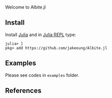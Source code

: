 Welcome to Albite.jl

## Install

Install [Julia](https://julialang.org/downloads/) and in [Julia REPL](https://docs.julialang.org/en/v1/stdlib/REPL/) type:

```
julia> ]
pkg> add https://github.com/jakeoung/Albite.jl
```

## Examples

Please see codes in `examples` folder.


## References
